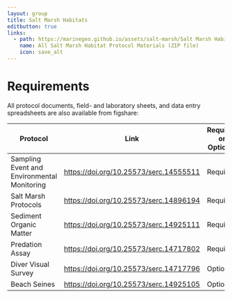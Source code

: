 ```yaml
---
layout: group
title: Salt Marsh Habitats
editbutton: true
links:
  - path: https://marinegeo.github.io/assets/salt-marsh/Salt Marsh Habitats.zip
    name: All Salt Marsh Habitat Protocol Materials (ZIP file)
    icon: save_alt
---
```


# Requirements
All protocol documents, field- and laboratory sheets, and data entry spreadsheets are also available from figshare:

| Protocol  | Link | Required or Optional |
| ------------- | ------------- | ------------- |
| Sampling Event and Environmental Monitoring  | https://doi.org/10.25573/serc.14555511  | Required |
| Salt Marsh Protocols | https://doi.org/10.25573/serc.14896194  | Required |
| Sediment Organic Matter | https://doi.org/10.25573/serc.14925111 | Required | 
| Predation Assay | https://doi.org/10.25573/serc.14717802  | Required |
| Diver Visual Survey | https://doi.org/10.25573/serc.14717796  | Optional |
| Beach Seines | https://doi.org/10.25573/serc.14925105 | Optional |
